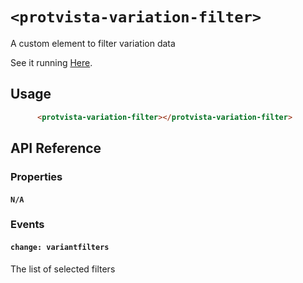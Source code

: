 # `<protvista-variation-filter>`
A custom element to filter variation data

See it running [Here](https://ebi-ppf.github.io/protvista-variation-filter/).

## Usage
```html
      <protvista-variation-filter></protvista-variation-filter>
```

## API Reference

### Properties
#### `N/A`

### Events
#### `change: variantfilters`
The list of selected filters
